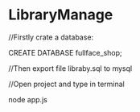# LibraryManage
//Firstly crate a database:

CREATE DATABASE fullface_shop;

//Then export file libraby.sql to mysql

//Open project and type in terminal 

node app.js
